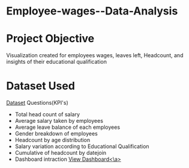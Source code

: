 # Employee-wages--Data-Analysis
# Project Objective
Visualization created for employees wages, leaves left, Headcount, and insights of their educational qualification
# Dataset Used
<a href="https://github.com/Vijayalaxmi410/Employee-wages--Data-Analysis/blob/main/Employee%20Salary%20Details.xlsx">Dataset</a>
Questions(KPI's)
- Total head count of salary
- Average salary taken by employees
- Average leave balance of each employees
- Gender breakdown of employees
- Headcount by age distribution
- Salary variation according to Educational Qualification
- Cumulative of headcount by datejoin
- Dashboard intraction <a href="https://github.com/Vijayalaxmi410/Employee-wages--Data-Analysis/blob/main/Screenshot%20(11).png">View Dashboard<\a>
